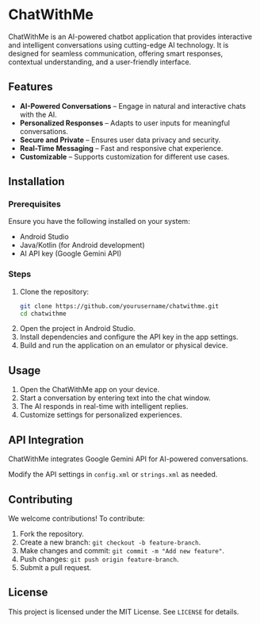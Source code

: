 # ChatWithMe

ChatWithMe is an AI-powered chatbot application that provides interactive and intelligent conversations using cutting-edge AI technology. It is designed for seamless communication, offering smart responses, contextual understanding, and a user-friendly interface.

## Features
- **AI-Powered Conversations** – Engage in natural and interactive chats with the AI.
- **Personalized Responses** – Adapts to user inputs for meaningful conversations.
- **Secure and Private** – Ensures user data privacy and security.
- **Real-Time Messaging** – Fast and responsive chat experience.
- **Customizable** – Supports customization for different use cases.

## Installation

### Prerequisites
Ensure you have the following installed on your system:
- Android Studio
- Java/Kotlin (for Android development)
- AI API key (Google Gemini API)

### Steps
1. Clone the repository:
   ```bash
   git clone https://github.com/yourusername/chatwithme.git
   cd chatwithme
   ```
2. Open the project in Android Studio.
3. Install dependencies and configure the API key in the app settings.
4. Build and run the application on an emulator or physical device.

## Usage
1. Open the ChatWithMe app on your device.
2. Start a conversation by entering text into the chat window.
3. The AI responds in real-time with intelligent replies.
4. Customize settings for personalized experiences.

## API Integration
ChatWithMe integrates Google Gemini API for AI-powered conversations.

Modify the API settings in `config.xml` or `strings.xml` as needed.

## Contributing
We welcome contributions! To contribute:
1. Fork the repository.
2. Create a new branch: `git checkout -b feature-branch`.
3. Make changes and commit: `git commit -m "Add new feature"`.
4. Push changes: `git push origin feature-branch`.
5. Submit a pull request.

## License
This project is licensed under the MIT License. See `LICENSE` for details.


